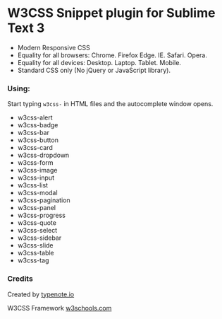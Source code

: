 # W3CSS Snippet plugin for Sublime Text 3

- Modern Responsive CSS
- Equality for all browsers: Chrome. Firefox Edge. IE. Safari. Opera.
- Equality for all devices: Desktop. Laptop. Tablet. Mobile.
- Standard CSS only (No jQuery or JavaScript library).


### Using:

Start typing `w3css-` in HTML files and the autocomplete window opens.

- w3css-alert      
- w3css-badge           
- w3css-bar               
- w3css-button          
- w3css-card         
- w3css-dropdown         
- w3css-form           
- w3css-image         
- w3css-input         
- w3css-list            
- w3css-modal
- w3css-pagination
- w3css-panel
- w3css-progress
- w3css-quote
- w3css-select
- w3css-sidebar
- w3css-slide                   
- w3css-table
- w3css-tag


### Credits

Created by [typenote.io](https://www.typenote.io)


W3CSS Framework [w3schools.com](https://www.w3schools.com/w3css/default.asp)